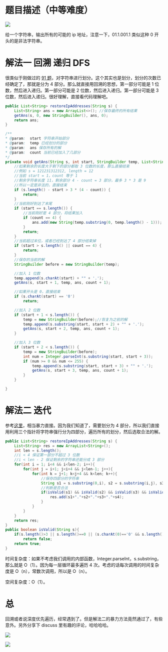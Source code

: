 # 题目描述（中等难度）

![](https://windliang.oss-cn-beijing.aliyuncs.com/93.jpg)

给一个字符串，输出所有的可能的 ip 地址，注意一下，01.1.001.1 类似这种 0 开头的是非法字符串。

# 解法一 回溯 递归 DFS

很类似于刚做过的 [91 题](<https://leetcode.wang/leetcode-91-Decode-Ways.html>)，对字符串进行划分。这个其实也是划分，划分的次数已经确定了，那就是分为 4 部分。那么就直接用回溯的思想，第一部分可能是 1 位数，然后进入递归。第一部分可能是  2 位数，然后进入递归。第一部分可能是 3 位数，然后进入递归。很好理解，直接看代码理解吧。

````java
public List<String> restoreIpAddresses(String s) {
    List<String> ans = new ArrayList<>(); //保存最终的所有结果
    getAns(s, 0, new StringBuilder(), ans, 0);
    return ans;
}

/**
* @param:  start 字符串开始部分
* @param:  temp 已经划分的部分
* @param:  ans 保存所有的解
* @param:  count 当前已经加入了几部分
*/
private void getAns(String s, int start, StringBuilder temp, List<String> ans, int count) {
    //如果剩余的长度大于剩下的部分都取 3 位数的长度，那么直接结束
    //例如 s = 121231312312, length = 12
    //当前 start = 1，count 等于 1
    //剩余字符串长度 11，剩余部分 4 - count = 3 部分，最多 3 * 3 是 9
    //所以一定是非法的，直接结束
    if (s.length() - start > 3 * (4 - count)) {
        return;
    }
    //当前刚好到达了末尾
    if (start == s.length()) {
        //当前刚好是 4 部分，将结果加入
        if (count == 4) {
            ans.add(new String(temp.substring(0, temp.length() - 1)));
        }
        return;
    }
    //当前超过末位，或者已经到达了 4 部分结束掉
    if (start > s.length() || count == 4) {
        return;
    }
    //保存的当前的解
    StringBuilder before = new StringBuilder(temp);

    //加入 1 位数
    temp.append(s.charAt(start) + "" + '.');
    getAns(s, start + 1, temp, ans, count + 1);

    //如果开头是 0，直接结束
    if (s.charAt(start) == '0')
        return;

    //加入 2 位数
    if (start + 1 < s.length()) {
        temp = new StringBuilder(before);//恢复为之前的解
        temp.append(s.substring(start, start + 2) + "" + '.');
        getAns(s, start + 2, temp, ans, count + 1);
    }

    //加入 3 位数
    if (start + 2 < s.length()) {
        temp = new StringBuilder(before);
        int num = Integer.parseInt(s.substring(start, start + 3));
        if (num >= 0 && num <= 255) {
            temp.append(s.substring(start, start + 3) + "" + '.');
            getAns(s, start + 3, temp, ans, count + 1);
        }
    }

}
````

# 解法二 迭代

参考[这里](<https://leetcode.com/problems/restore-ip-addresses/discuss/30949/My-code-in-Java>)，相当暴力直接。因为我们知道了，需要划分为 4 部分，所以我们直接用利用三个指针将字符串强行分为四部分，遍历所有的划分，然后选取合法的解。

```java
public List<String> restoreIpAddresses(String s) {
    List<String> res = new ArrayList<String>();
    int len = s.length();
    //i < 4 保证第一部分不超过 3 位数
    //i < len - 2 保证剩余的字符串还能分成 3 部分
    for(int i = 1; i<4 && i<len-2; i++){
        for(int j = i+1; j<i+4 && j<len-1; j++){
            for(int k = j+1; k<j+4 && k<len; k++){
                //保存四部分的字符串
                String s1 = s.substring(0,i), s2 = s.substring(i,j), s3 = s.substring(j,k), s4 = s.substring(k,len);
                //判断是否合法
                if(isValid(s1) && isValid(s2) && isValid(s3) && isValid(s4)){
                    res.add(s1+"."+s2+"."+s3+"."+s4);
                }
            }
        }
    }
    return res;
}
public boolean isValid(String s){
    if(s.length()>3 || s.length()==0 || (s.charAt(0)=='0' && s.length()>1) || Integer.parseInt(s)>255)
        return false;
    return true;
}
```

时间复杂度：如果不考虑我们调用的内部函数，Integer.parseInt，s.substring，那么就是 O（1）。因为每一层循环最多遍历 4 次。考虑的话每次调用的时间复杂度是 O（n），常数次调用，所以是 O（n）。

空间复杂度：O（1）。

# 总

回溯或者说深度优先遍历，经常遇到了。但是解法二的暴力方法竟然通过了，有些意外。另外分享下 discuss 里有趣的评论，哈哈哈哈。

![](https://windliang.oss-cn-beijing.aliyuncs.com/93_2.png)

![](https://windliang.oss-cn-beijing.aliyuncs.com/93_3.jpg)